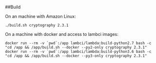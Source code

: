 ##Build

On an machine with Amazon Linux:

`./build.sh cryptography 2.3.1`

On a machine with docker and access to lambci images:

```
docker run --rm -v `pwd`:/app lambci/lambda:build-python2.7 bash -c "cd /app && /app/build.sh --docker --py2-only cryptography 2.3.1"
docker run --rm -v `pwd`:/app lambci/lambda:build-python3.6 bash -c "cd /app && /app/build.sh --docker --py3-only cryptography 2.3.1"
```
